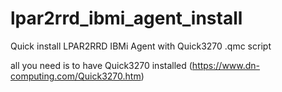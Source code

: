 # lpar2rrd_ibmi_agent_install
Quick install LPAR2RRD IBMi Agent with Quick3270 .qmc script

all you need is to have Quick3270 installed (https://www.dn-computing.com/Quick3270.htm)
